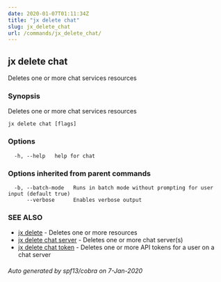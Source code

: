 ```yaml
---
date: 2020-01-07T01:11:34Z
title: "jx delete chat"
slug: jx_delete_chat
url: /commands/jx_delete_chat/
---
```

## jx delete chat

Deletes one or more chat services resources

### Synopsis

Deletes one or more chat services resources

```
jx delete chat [flags]
```

### Options

```
  -h, --help   help for chat
```

### Options inherited from parent commands

```
  -b, --batch-mode   Runs in batch mode without prompting for user input (default true)
      --verbose      Enables verbose output
```

### SEE ALSO

* [jx delete](/commands/jx_delete/)	 - Deletes one or more resources
* [jx delete chat server](/commands/jx_delete_chat_server/)	 - Deletes one or more chat server(s)
* [jx delete chat token](/commands/jx_delete_chat_token/)	 - Deletes one or more API tokens for a user on a chat server

###### Auto generated by spf13/cobra on 7-Jan-2020
